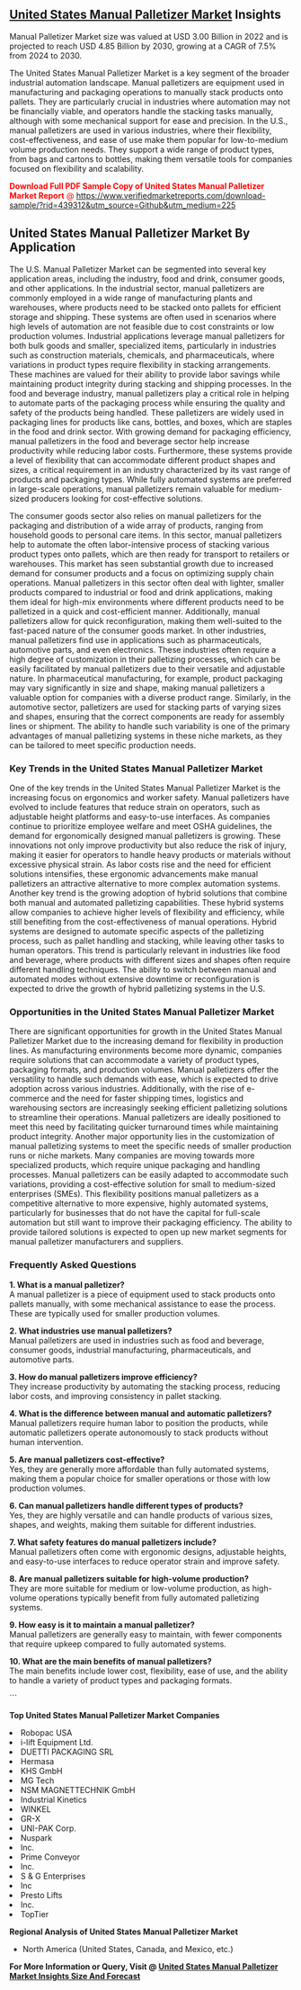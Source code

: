 <h2><a href="https://www.verifiedmarketreports.com/download-sample/?rid=439312&amp;utm_source=Github&amp;utm_medium=225" target="_blank">United States Manual Palletizer Market</a> Insights</h2><p>Manual Palletizer Market size was valued at USD 3.00 Billion in 2022 and is projected to reach USD 4.85 Billion by 2030, growing at a CAGR of 7.5% from 2024 to 2030.</p><p> <p>The United States Manual Palletizer Market is a key segment of the broader industrial automation landscape. Manual palletizers are equipment used in manufacturing and packaging operations to manually stack products onto pallets. They are particularly crucial in industries where automation may not be financially viable, and operators handle the stacking tasks manually, although with some mechanical support for ease and precision. In the U.S., manual palletizers are used in various industries, where their flexibility, cost-effectiveness, and ease of use make them popular for low-to-medium volume production needs. They support a wide range of product types, from bags and cartons to bottles, making them versatile tools for companies focused on flexibility and scalability. <p><span class=""><span style="color: #ff0000;"><strong>Download Full PDF Sample Copy of United States Manual Palletizer Market Report</strong> @ </span><a href="https://www.verifiedmarketreports.com/download-sample/?rid=439312&amp;utm_source=Github&amp;utm_medium=225" target="_blank">https://www.verifiedmarketreports.com/download-sample/?rid=439312&amp;utm_source=Github&amp;utm_medium=225</a></span></p></p> <h2>United States Manual Palletizer Market By Application</h2> <p>The U.S. Manual Palletizer Market can be segmented into several key application areas, including the industry, food and drink, consumer goods, and other applications. In the industrial sector, manual palletizers are commonly employed in a wide range of manufacturing plants and warehouses, where products need to be stacked onto pallets for efficient storage and shipping. These systems are often used in scenarios where high levels of automation are not feasible due to cost constraints or low production volumes. Industrial applications leverage manual palletizers for both bulk goods and smaller, specialized items, particularly in industries such as construction materials, chemicals, and pharmaceuticals, where variations in product types require flexibility in stacking arrangements. These machines are valued for their ability to provide labor savings while maintaining product integrity during stacking and shipping processes. In the food and beverage industry, manual palletizers play a critical role in helping to automate parts of the packaging process while ensuring the quality and safety of the products being handled. These palletizers are widely used in packaging lines for products like cans, bottles, and boxes, which are staples in the food and drink sector. With growing demand for packaging efficiency, manual palletizers in the food and beverage sector help increase productivity while reducing labor costs. Furthermore, these systems provide a level of flexibility that can accommodate different product shapes and sizes, a critical requirement in an industry characterized by its vast range of products and packaging types. While fully automated systems are preferred in large-scale operations, manual palletizers remain valuable for medium-sized producers looking for cost-effective solutions. <p>The consumer goods sector also relies on manual palletizers for the packaging and distribution of a wide array of products, ranging from household goods to personal care items. In this sector, manual palletizers help to automate the often labor-intensive process of stacking various product types onto pallets, which are then ready for transport to retailers or warehouses. This market has seen substantial growth due to increased demand for consumer products and a focus on optimizing supply chain operations. Manual palletizers in this sector often deal with lighter, smaller products compared to industrial or food and drink applications, making them ideal for high-mix environments where different products need to be palletized in a quick and cost-efficient manner. Additionally, manual palletizers allow for quick reconfiguration, making them well-suited to the fast-paced nature of the consumer goods market. In other industries, manual palletizers find use in applications such as pharmaceuticals, automotive parts, and even electronics. These industries often require a high degree of customization in their palletizing processes, which can be easily facilitated by manual palletizers due to their versatile and adjustable nature. In pharmaceutical manufacturing, for example, product packaging may vary significantly in size and shape, making manual palletizers a valuable option for companies with a diverse product range. Similarly, in the automotive sector, palletizers are used for stacking parts of varying sizes and shapes, ensuring that the correct components are ready for assembly lines or shipment. The ability to handle such variability is one of the primary advantages of manual palletizing systems in these niche markets, as they can be tailored to meet specific production needs. <h3>Key Trends in the United States Manual Palletizer Market</h3> <p>One of the key trends in the United States Manual Palletizer Market is the increasing focus on ergonomics and worker safety. Manual palletizers have evolved to include features that reduce strain on operators, such as adjustable height platforms and easy-to-use interfaces. As companies continue to prioritize employee welfare and meet OSHA guidelines, the demand for ergonomically designed manual palletizers is growing. These innovations not only improve productivity but also reduce the risk of injury, making it easier for operators to handle heavy products or materials without excessive physical strain. As labor costs rise and the need for efficient solutions intensifies, these ergonomic advancements make manual palletizers an attractive alternative to more complex automation systems. Another key trend is the growing adoption of hybrid solutions that combine both manual and automated palletizing capabilities. These hybrid systems allow companies to achieve higher levels of flexibility and efficiency, while still benefiting from the cost-effectiveness of manual operations. Hybrid systems are designed to automate specific aspects of the palletizing process, such as pallet handling and stacking, while leaving other tasks to human operators. This trend is particularly relevant in industries like food and beverage, where products with different sizes and shapes often require different handling techniques. The ability to switch between manual and automated modes without extensive downtime or reconfiguration is expected to drive the growth of hybrid palletizing systems in the U.S. <h3>Opportunities in the United States Manual Palletizer Market</h3> <p>There are significant opportunities for growth in the United States Manual Palletizer Market due to the increasing demand for flexibility in production lines. As manufacturing environments become more dynamic, companies require solutions that can accommodate a variety of product types, packaging formats, and production volumes. Manual palletizers offer the versatility to handle such demands with ease, which is expected to drive adoption across various industries. Additionally, with the rise of e-commerce and the need for faster shipping times, logistics and warehousing sectors are increasingly seeking efficient palletizing solutions to streamline their operations. Manual palletizers are ideally positioned to meet this need by facilitating quicker turnaround times while maintaining product integrity. Another major opportunity lies in the customization of manual palletizing systems to meet the specific needs of smaller production runs or niche markets. Many companies are moving towards more specialized products, which require unique packaging and handling processes. Manual palletizers can be easily adapted to accommodate such variations, providing a cost-effective solution for small to medium-sized enterprises (SMEs). This flexibility positions manual palletizers as a competitive alternative to more expensive, highly automated systems, particularly for businesses that do not have the capital for full-scale automation but still want to improve their packaging efficiency. The ability to provide tailored solutions is expected to open up new market segments for manual palletizer manufacturers and suppliers. <h3>Frequently Asked Questions</h3> <p><strong>1. What is a manual palletizer?</strong><br> A manual palletizer is a piece of equipment used to stack products onto pallets manually, with some mechanical assistance to ease the process. These are typically used for smaller production volumes.</p> <p><strong>2. What industries use manual palletizers?</strong><br> Manual palletizers are used in industries such as food and beverage, consumer goods, industrial manufacturing, pharmaceuticals, and automotive parts.</p> <p><strong>3. How do manual palletizers improve efficiency?</strong><br> They increase productivity by automating the stacking process, reducing labor costs, and improving consistency in pallet stacking.</p> <p><strong>4. What is the difference between manual and automatic palletizers?</strong><br> Manual palletizers require human labor to position the products, while automatic palletizers operate autonomously to stack products without human intervention.</p> <p><strong>5. Are manual palletizers cost-effective?</strong><br> Yes, they are generally more affordable than fully automated systems, making them a popular choice for smaller operations or those with low production volumes.</p> <p><strong>6. Can manual palletizers handle different types of products?</strong><br> Yes, they are highly versatile and can handle products of various sizes, shapes, and weights, making them suitable for different industries.</p> <p><strong>7. What safety features do manual palletizers include?</strong><br> Manual palletizers often come with ergonomic designs, adjustable heights, and easy-to-use interfaces to reduce operator strain and improve safety.</p> <p><strong>8. Are manual palletizers suitable for high-volume production?</strong><br> They are more suitable for medium or low-volume production, as high-volume operations typically benefit from fully automated palletizing systems.</p> <p><strong>9. How easy is it to maintain a manual palletizer?</strong><br> Manual palletizers are generally easy to maintain, with fewer components that require upkeep compared to fully automated systems.</p> <p><strong>10. What are the main benefits of manual palletizers?</strong><br> The main benefits include lower cost, flexibility, ease of use, and the ability to handle a variety of product types and packaging formats.</p> ```</p><p><strong>Top United States Manual Palletizer Market Companies</strong></p><div data-test-id=""><p><li>Robopac USA</li><li> i-lift Equipment Ltd.</li><li> DUETTI PACKAGING SRL</li><li> Hermasa</li><li> KHS GmbH</li><li> MG Tech</li><li> NSM MAGNETTECHNIK GmbH</li><li> Industrial Kinetics</li><li> WINKEL</li><li> GR-X</li><li> UNI-PAK Corp.</li><li> Nuspark</li><li> Inc.</li><li> Prime Conveyor</li><li> Inc.</li><li> S & G Enterprises</li><li> Inc</li><li> Presto Lifts</li><li> Inc.</li><li> TopTier</li></p><div><strong>Regional Analysis of&nbsp;United States Manual Palletizer Market</strong></div><ul><li dir="ltr"><p dir="ltr">North America&nbsp;(United States, Canada, and Mexico, etc.)</p></li></ul><p><strong>For More Information or Query, Visit @&nbsp;</strong><strong><a href="https://www.verifiedmarketreports.com/product/manual-palletizer-market/?utm_source=Github&amp;utm_medium=225" target="_blank">United States Manual Palletizer Market Insights Size And Forecast</a></strong></p></div>
